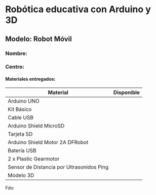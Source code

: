 

# Robótica educativa con Arduino y 3D 

##  Modelo:  Robot Móvil

### Nombre: 
### Centro:

#### Materiales entregados:

|Material|Disponible|
|---|---|
|Arduino UNO||
|Kit Básico||
|Cable USB||
|Arduino Shield MicroSD||
|Tarjeta SD||
|Arduino Shield Motor 2A DFRobot||
|Batería USB||
|2 x Plastic Gearmotor||
|Sensor de Distancia por Ultrasonidos Ping||
|Modelo 3D||



Fdo: